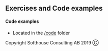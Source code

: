 ## Exercises and Code examples

#### Code examples
* Located in the [/code](code) folder

Copyright Softhouse Consulting AB 2019 Ⓒ